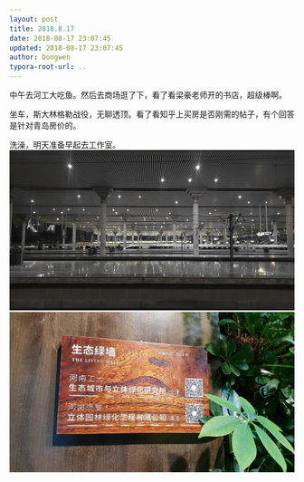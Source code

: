 ```yaml
---
layout: post
title: 2018.8.17
date: 2018-08-17 23:07:45
updated: 2018-08-17 23:07:45
author: Dongwen
typora-root-url: ..
---
```




中午去河工大吃鱼。然后去商场逛了下，看了看梁豪老师开的书店，超级棒啊。

坐车，斯大林格勒战役，无聊透顶。看了看知乎上买房是否刚需的帖子，有个回答是针对青岛房价的。

洗澡，明天准备早起去工作室。  ![](/img/in-post/x53210646.jpg)
![](/img/in-post/x53210647.jpg)
